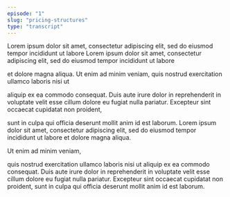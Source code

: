 ```yaml
---
episode: "1"
slug: "pricing-structures"
type: "transcript"
---
```

Lorem ipsum dolor sit amet, consectetur adipiscing elit, sed do eiusmod tempor incididunt ut labore
Lorem ipsum dolor sit amet, consectetur adipiscing elit, sed do eiusmod tempor incididunt ut labore

et dolore magna aliqua. Ut enim ad minim veniam, quis nostrud exercitation ullamco laboris nisi ut

aliquip ex ea commodo consequat. Duis aute irure dolor in reprehenderit in voluptate velit esse cillum dolore eu fugiat nulla pariatur. Excepteur sint occaecat cupidatat non proident,

sunt in culpa qui officia deserunt mollit anim id est laborum. Lorem ipsum dolor sit amet, consectetur adipiscing elit, sed do eiusmod tempor incididunt ut labore et dolore magna aliqua.

Ut enim ad minim veniam,

quis nostrud exercitation ullamco laboris nisi ut aliquip ex ea commodo consequat. Duis aute irure dolor in reprehenderit in voluptate velit esse cillum dolore eu fugiat nulla pariatur. Excepteur sint occaecat cupidatat non proident, sunt in culpa qui officia deserunt mollit anim id est laborum.
